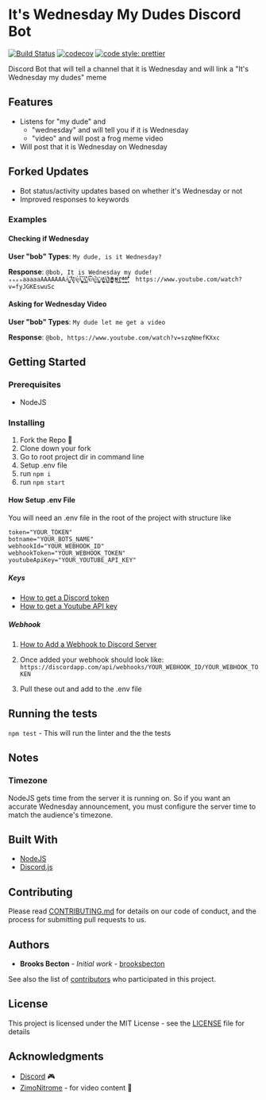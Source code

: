 # It's Wednesday My Dudes Discord Bot

[![Build Status](https://travis-ci.org/brooksbecton/ItsWednesdayMyDudesDiscordBot.svg?branch=master)](https://travis-ci.org/brooksbecton/ItsWednesdayMyDudesDiscordBot)
[![codecov](https://codecov.io/gh/brooksbecton/ItsWednesdayMyDudesDiscordBot/branch/master/graph/badge.svg)](https://codecov.io/gh/brooksbecton/ItsWednesdayMyDudesDiscordBot)
[![code style: prettier](https://img.shields.io/badge/code_style-prettier-ff69b4.svg?style=flat-square)](https://github.com/prettier/prettier)

Discord Bot that will tell a channel that it is Wednesday and will link a "It's Wednesday my dudes" meme

## Features

* Listens for "my dude" and
  * "wednesday" and will tell you if it is Wednesday
  * "video" and will post a frog meme video
* Will post that it is Wednesday on Wednesday

## Forked Updates

* Bot status/activity updates based on whether it's Wednesday or not
* Improved responses to keywords

### Examples

#### Checking if Wednesday

**User "bob" Types**: `My dude, is it Wednesday?`

**Response**: `@bob, It is Wednesday my dude! ₐₐₐₐaaaaaAAAAAAAÁ͔̤͔͍̳̔͠A̸̙͍̻̓̌ͥA̟̖ͧ́A̺͓͔̬͕͚͗̃͞A͇̰̣̅̐̔͗͢Āͦ̿A̗͙͉ͣ̚͟A͖̯͙͖͉̮͂͜ͅA̫̫̜̺͈ͯ̈̍ͦ͜Ä̭̲͖̼̙͈̣̣͌͢H̨̖̟̺͍͖̹̪ͣ͛ͫH̴͖̜ͧͮH̳̣͕̦̹̊͟ᴴ̴̖͕̤̰̬̘̆̔ͩ̔ᴴ̶͉̠͔̰̲̤͇͎̇͊ᴴ̨̞̖̘̔̓͒̏  https://www.youtube.com/watch?v=fyJGKEswuSc`

#### Asking for Wednesday Video

**User "bob" Types**: `My dude let me get a video`

**Response**: `@bob, https://www.youtube.com/watch?v=szqNmefKXxc`

## Getting Started

### Prerequisites

* NodeJS

### Installing

1. Fork the Repo :fork_and_knife:
1. Clone down your fork
1. Go to root project dir in command line
1. Setup .env file
1. run `npm i`
1. run `npm start`

#### How Setup .env File

You will need an .env file in the root of the project with structure like

```env
token="YOUR_TOKEN"
botname="YOUR_BOTS_NAME"
webhookId="YOUR_WEBHOOK_ID"
webhookToken="YOUR_WEBHOOK_TOKEN"
youtubeApiKey="YOUR_YOUTUBE_API_KEY"
```

##### Keys

* [How to get a Discord token](https://github.com/reactiflux/discord-irc/wiki/Creating-a-discord-bot-&-getting-a-token)
* [How to get a Youtube API key](https://developers.google.com/youtube/registering_an_application#Create_API_Keys)

##### Webhook

1. [How to Add a Webhook to Discord Server](https://support.discordapp.com/hc/en-us/articles/228383668-Intro-to-Webhooks)

1. Once added your webhook should look like: `https://discordapp.com/api/webhooks/YOUR_WEBHOOK_ID/YOUR_WEBHOOK_TOKEN`

1. Pull these out and add to the .env file

## Running the tests

`npm test` - This will run the linter and the the tests

## Notes

### Timezone

NodeJS gets time from the server it is running on. So if you want an accurate Wednesday announcement, you must configure the server time to match the audience's timezone.

## Built With

* [NodeJS](https://nodejs.org/)
* [Discord.js](https://discord.js.org/#/)

## Contributing

Please read [CONTRIBUTING.md](CONTRIBUTING.md) for details on our code of conduct, and the process for submitting pull requests to us.

## Authors

* **Brooks Becton** - _Initial work_ - [brooksbecton](https://github.com/brooksbecton)

See also the list of [contributors](https://github.com/brooksbecton/ItsWednesdayMyDudesDiscordBot/contributors) who participated in this project.

## License

This project is licensed under the MIT License - see the [LICENSE](LICENSE) file for details

## Acknowledgments

* [Discord](https://discordapp.com/) :video_game:
* [ZimoNitrome](https://www.youtube.com/channel/UC99lkbVG8I5hRSZa4FD8zgw) - for video content :frog:
